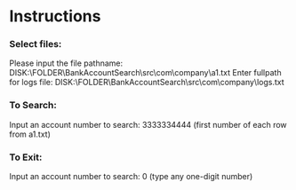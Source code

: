 <h1>Instructions</h1>

<h3>Select files: </h3>
Please input the file pathname: DISK:\FOLDER\BankAccountSearch\src\com\company\a1.txt
Enter fullpath for logs file: DISK:\FOLDER\BankAccountSearch\src\com\company\logs.txt

<h3>To Search: </h3>
Input an account number to search: 3333334444 (first number of each row from a1.txt)

<h3>To Exit: </h3>
Input an account number to search: 0 (type any one-digit number)
